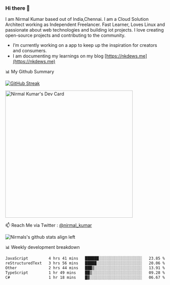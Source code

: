 ### Hi there 👋

 I am Nirmal Kumar based out of India,Chennai. I am a Cloud Solution Architect working as Independent Freelancer. Fast Learner, Loves Linux and passionate about web technologies and building iot projects. I love creating open-source projects and contributing to the community.

- I’m currently working on a app to keep up the inspiration for creators and consumers.
- I am documenting my learnings on my blog [https://nkdews.me](https://nkdews.me)


📊 My Github Summary

[![GitHub Streak](https://github-readme-streak-stats.herokuapp.com?user=nk-gears&theme=dark&hide_border=true&date_format=M%20j%5B%2C%20Y%5D)](https://git.io/streak-stats)

<a href="https://app.daily.dev/nirmal_kumar"><img src="https://api.daily.dev/devcards/a16cfcf02d384b16b41de71ce4d1d811.png?r=8ve" width="400" alt="Nirmal Kumar's Dev Card"/></a>

📫 Reach Me via  Twitter : [@nirmal_kumar](https://twitter.com/nirmal_kumar)

![Nirmals's github stats align left](https://github-readme-stats.vercel.app/api?username=nk-gears&show_icons=true)


📊 Weekly development breakdown

<!--START_SECTION:waka-->

```txt
JavaScript         4 hrs 41 mins   ██████░░░░░░░░░░░░░░░░░░░   23.85 %
reStructuredText   3 hrs 56 mins   █████░░░░░░░░░░░░░░░░░░░░   20.06 %
Other              2 hrs 44 mins   ███▒░░░░░░░░░░░░░░░░░░░░░   13.91 %
TypeScript         1 hr 49 mins    ██▒░░░░░░░░░░░░░░░░░░░░░░   09.28 %
C#                 1 hr 18 mins    █▓░░░░░░░░░░░░░░░░░░░░░░░   06.67 %
```

<!--END_SECTION:waka-->


